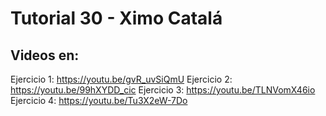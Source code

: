 ﻿# Tutorial 30 - Ximo Catalá

## Videos en:

Ejercicio 1: https://youtu.be/gvR_uvSiQmU
Ejercicio 2: https://youtu.be/99hXYDD_cic
Ejercicio 3: https://youtu.be/TLNVomX46io
Ejercicio 4: https://youtu.be/Tu3X2eW-7Do